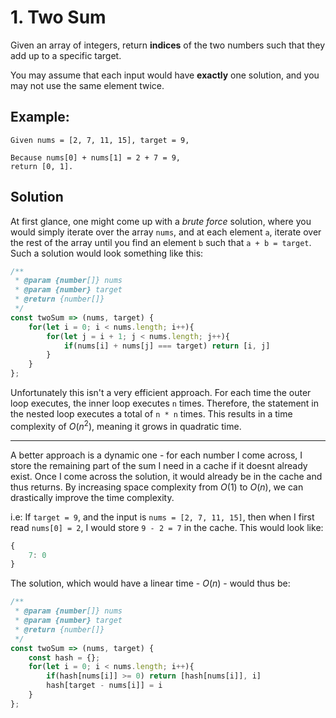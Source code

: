 # 1. Two Sum

Given an array of integers, return **indices** of the two numbers such that they add up to a specific target.

You may assume that each input would have **exactly** one solution, and you may not use the same element twice.

## Example:

    Given nums = [2, 7, 11, 15], target = 9,

    Because nums[0] + nums[1] = 2 + 7 = 9,
    return [0, 1].

## Solution

At first glance, one might come up with a *brute force* solution, where you would simply iterate over the array `nums`, and at each element `a`, iterate over the rest of the array until you find an element `b` such that `a + b = target`. Such a solution would look something like this:

```javascript
/**
 * @param {number[]} nums
 * @param {number} target
 * @return {number[]}
 */
const twoSum => (nums, target) {
    for(let i = 0; i < nums.length; i++){
        for(let j = i + 1; j < nums.length; j++){
            if(nums[i] + nums[j] === target) return [i, j]
        }
    }
};
```
Unfortunately this isn't a very efficient approach. For each time the outer loop executes, the inner loop executes `n` times. Therefore, the statement in the nested loop executes a total of `n * n` times. This results in a time complexity of $O$($n^2$), meaning it grows in quadratic time. 

---

A better approach is a dynamic one - for each number I come across, I store the remaining part of the sum I need in a cache if it doesnt already exist. Once I come across the solution, it would already be in the cache and thus returns. By increasing space complexity from $O$($1$) to $O$($n$), we can drastically improve the time complexity.

i.e: If `target = 9`, and the input is `nums = [2, 7, 11, 15]`, then when I first read `nums[0] = 2`, I would store `9 - 2 = 7` in the cache. This would look like:
```javascript
{
    7: 0
}
``` 
The solution, which would have a linear time - $O$($n$) - would thus be:

```javascript
/**
 * @param {number[]} nums
 * @param {number} target
 * @return {number[]}
 */
const twoSum => (nums, target) {
    const hash = {};
    for(let i = 0; i < nums.length; i++){
        if(hash[nums[i]] >= 0) return [hash[nums[i]], i]
        hash[target - nums[i]] = i
    }
};
```
